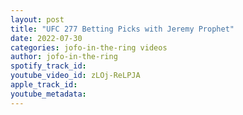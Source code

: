 ```yaml
---
layout: post
title: "UFC 277 Betting Picks with Jeremy Prophet"
date: 2022-07-30
categories: jofo-in-the-ring videos
author: jofo-in-the-ring
spotify_track_id: 
youtube_video_id: zLOj-ReLPJA
apple_track_id: 
youtube_metadata: 
---
```

